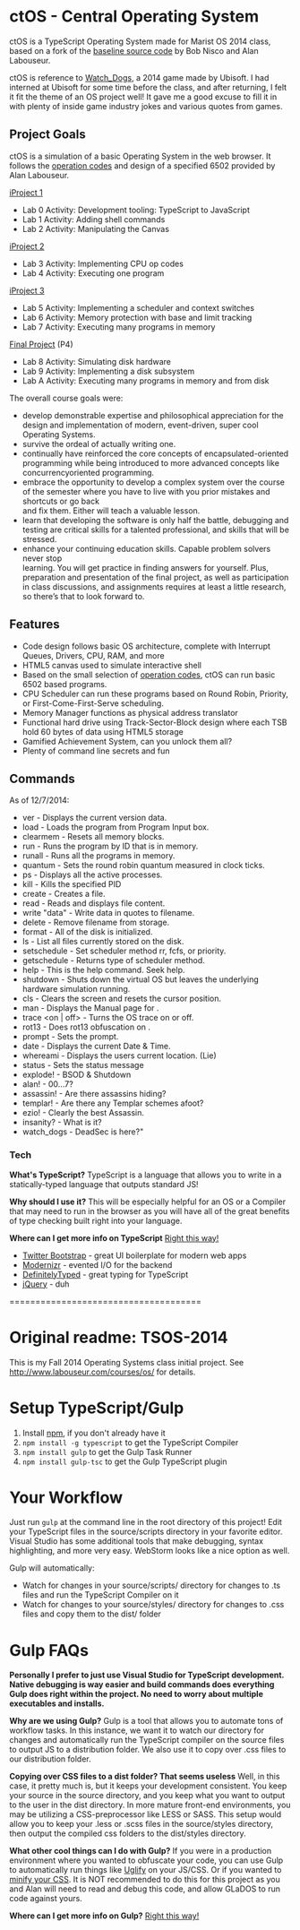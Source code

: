 # ctOS - Central Operating System

ctOS is a TypeScript Operating System made for Marist OS 2014 class, based on a fork of the [baseline source code][1] by Bob Nisco and Alan Labouseur.

ctOS is reference to [Watch_Dogs], a 2014 game made by Ubisoft. I had interned at Ubisoft for some time before the class, and after returning, I felt it fit the theme of an OS project well! It gave me a good excuse to fill it in with plenty of inside game industry jokes and various quotes from games.

## Project Goals
ctOS is a simulation of a basic Operating System in the web browser. It follows the [operation codes] and design of a specified 6502 provided by Alan Labouseur.

[iProject 1]
* Lab 0 Activity: Development tooling: TypeScript to JavaScript
* Lab 1 Activity: Adding shell commands
* Lab 2 Activity: Manipulating the Canvas

[iProject 2]
* Lab 3 Activity: Implementing CPU op codes
* Lab 4 Activity: Executing one program

[iProject 3]
* Lab 5 Activity: Implementing a scheduler and context switches
* Lab 6 Activity: Memory protection with base and limit tracking
* Lab 7 Activity: Executing many programs in memory

[Final Project] (P4)
* Lab 8 Activity: Simulating disk hardware
* Lab 9 Activity: Implementing a disk subsystem
* Lab A Activity: Executing many programs in memory and from disk

The overall course goals were:	
* develop	demonstrable	expertise	and	philosophical	appreciation	for	the	design	and	
implementation	of	modern,	event-driven,	super	cool	Operating	Systems.
* survive	the	ordeal	of	actually	writing	one.	
* continually	have	reinforced	the	core	concepts	of	encapsulated-oriented	
programming	while	being	introduced	to	more	advanced	concepts	like	concurrencyoriented
programming.
* embrace	the	opportunity	to	develop	a	complex	system	over	the	course	of	the	
semester	where	you	have	to	live	with	you	prior	mistakes	and	shortcuts	or	go	back	
and	fix	them.		Either	will	teach	a	valuable	lesson.
* learn	that	developing	the	software	is	only	half	the	battle,	debugging	and	testing	are	
critical	skills	for	a	talented	professional,	and	skills	that	will	be	stressed.	
* enhance	your	continuing	education	skills.	Capable	problem	solvers	never	stop	
learning.	You	will	get	practice	in	finding	answers	for	yourself.	Plus,	preparation	and	
presentation	of	the	final	project,	as	well	as	participation	in	class	discussions,	and	
assignments	requires	at	least	a	little	research,	so	there’s	that	to	look	forward	to.

## Features
- Code design follows basic OS architecture, complete with Interrupt Queues, Drivers, CPU, RAM, and more
- HTML5 canvas used to simulate interactive shell
- Based on the small selection of [operation codes], ctOS can run basic 6502 based programs.
- CPU Scheduler can run these programs based on Round Robin, Priority, or First-Come-First-Serve scheduling.
- Memory Manager functions as physical address translator
- Functional hard drive using Track-Sector-Block design where each TSB hold 60 bytes of data
using HTML5 storage
- Gamified Achievement System, can you unlock them all?
- Plenty of command line secrets and fun

## Commands
As of 12/7/2014:
* ver - Displays the current version data.
* load - Loads the program from Program Input box.
* clearmem - Resets all memory blocks.
* run <PID> - Runs the program by ID that is in memory.
* runall - Runs all the programs in memory.
* quantum <number> - Sets the round robin quantum measured in clock ticks.
* ps - Displays all the active processes.
* kill <pid> - Kills the specified PID
* create <filename> - Creates a file.
* read <filename> - Reads and displays file content.
* write <filename> \"data\" - Write data in quotes to filename.
* delete <filename> - Remove filename from storage.
* format - All of the disk is initialized.
* ls - List all files currently stored on the disk.
* setschedule <type> - Set scheduler method rr, fcfs, or priority.
* getschedule - Returns type of scheduler method.
* help - This is the help command. Seek help.
* shutdown - Shuts down the virtual OS but leaves the underlying hardware simulation running.
* cls - Clears the screen and resets the cursor position.
* man <topic> - Displays the Manual page for <topic>.
* trace <on | off> - Turns the OS trace on or off.
* rot13 <string> - Does rot13 obfuscation on <string>.
* prompt <string> - Sets the prompt.
* date - Displays the current Date & Time.
* whereami - Displays the users current location. (Lie)
* status <string> - Sets the status message
* explode! - BSOD & Shutdown
* alan! - 00...7?
* assassin! - Are there assassins hiding?
* templar! - Are there any Templar schemes afoot?
* ezio! - Clearly the best Assassin.
* insanity? - What is it?
* watch_dogs - DeadSec is here?"

### Tech

**What's TypeScript?**
TypeScript is a language that allows you to write in a statically-typed language that outputs standard JS!

**Why should I use it?**
This will be especially helpful for an OS or a Compiler that may need to run in the browser as you will have all of the great benefits of type checking built right into your language.

**Where can I get more info on TypeScript**
[Right this way!](http://www.typescriptlang.org/)

* [Twitter Bootstrap] - great UI boilerplate for modern web apps
* [Modernizr] - evented I/O for the backend
* [DefinitelyTyped] - great typing for TypeScript
* [jQuery] - duh

=====================================

Original readme:
TSOS-2014
============

This is my Fall 2014 Operating Systems class initial project.
See http://www.labouseur.com/courses/os/ for details.

Setup TypeScript/Gulp
=====================

1. Install [npm](https://www.npmjs.org/), if you don't already have it
1. `npm install -g typescript` to get the TypeScript Compiler
1. `npm install gulp` to get the Gulp Task Runner
1. `npm install gulp-tsc` to get the Gulp TypeScript plugin

Your Workflow
=============

Just run `gulp` at the command line in the root directory of this project! Edit your TypeScript files in the source/scripts directory in your favorite editor. Visual Studio has some additional tools that make debugging, syntax highlighting, and more very easy. WebStorm looks like a nice option as well.

Gulp will automatically:

* Watch for changes in your source/scripts/ directory for changes to .ts files and run the TypeScript Compiler on it
* Watch for changes to your source/styles/ directory for changes to .css files and copy them to the dist/ folder


Gulp FAQs
=========

**Personally I prefer to just use Visual Studio for TypeScript development. Native debugging is way easier and build commands does everything Gulp does right within the project. No need to worry about multiple executables and installs.**

**Why are we using Gulp?**
Gulp is a tool that allows you to automate tons of workflow tasks. In this instance, we want it to watch our directory for changes and automatically run the TypeScript compiler on the source files to output JS to a distribution folder. We also use it to copy over .css files to our distribution folder.

**Copying over CSS files to a dist folder? That seems useless**
Well, in this case, it pretty much is, but it keeps your development consistent. You keep your source in the source directory, and you keep what you want to output to the user in the dist directory. In more mature front-end environments, you may be utilizing a CSS-preprocessor like LESS or SASS. This setup would allow you to keep your .less or .scss files in the source/styles directory, then output the compiled css folders to the dist/styles directory.

**What other cool things can I do with Gulp?**
If you were in a production environment where you wanted to obfuscate your code, you can use Gulp to automatically run things like [Uglify](https://github.com/terinjokes/gulp-uglify) on your JS/CSS. Or if you wanted to [minify your CSS](https://www.npmjs.org/package/gulp-minify-css). It is NOT recommended to do this for this project as you and Alan will need to read and debug this code, and allow GLaDOS to run code against yours.

**Where can I get more info on Gulp?**
[Right this way!](http://gulpjs.com/)


[1]:https://github.com/labouseur/TSOS-2014
[Watch_Dogs]:http://watchdogs.wikia.com/wiki/CtOS
[operation codes]: https://www.dropbox.com/s/4w69vbrt5sdyl50/6502alan-instruction-set.pdf?dl=0
[iProject 1]:https://www.dropbox.com/s/lxth8tdpiwgjm3k/iProject1.pdf?dl=0
[iProject 2]:https://www.dropbox.com/s/ay3zwkc66turf0y/iProject2.pdf?dl=0
[iProject 3]:https://www.dropbox.com/s/vzb81atuv65sugp/iProject3.pdf?dl=0
[Final Project]:https://www.dropbox.com/s/yzclyy9if18l7x0/iProject4-final.pdf?dl=0
[DefinitelyTyped]:http://definitelytyped.org/
[Modernizr]:http://modernizr.com/
[Twitter Bootstrap]:http://twitter.github.com/bootstrap/
[jQuery]:http://jquery.com
